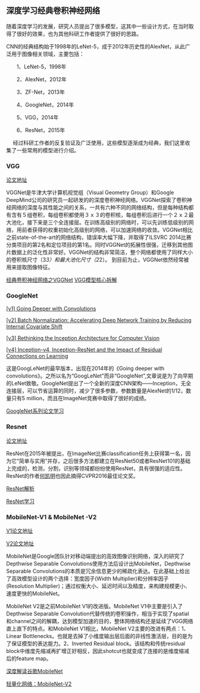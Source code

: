 
## 深度学习经典卷积神经网络

随着深度学习的发展，研究人员提出了很多模型，这其中一些设计方式，在当时取得了很好的效果，也为其他科研工作者提供了很好的思路。

CNN的经典结构始于1998年的LeNet-5，成于2012年历史性的AlexNet，从此广泛用于图像相关领域，主要包括：

　　1、LeNet-5，1998年
  
　　2、AlexNet，2012年
  
　　3、ZF-Net，2013年
  
　　4、GoogleNet，2014年
  
　　5、VGG，2014年
  
　　6、ResNet，2015年
  
　
经过科研工作者的反复验证及广泛使用，这些模型逐渐成为经典，我们这里收集了一些常用的模型进行介绍。

### VGG

[论文地址](https://arxiv.org/abs/1409.1556)

VGGNet是牛津大学计算机视觉组（Visual Geometry Group）和Google DeepMind公司的研究员一起研发的的深度卷积神经网络。VGGNet探索了卷积神经网络的深度与其性能之间的关系，一共有六种不同的网络结构，但是每种结构都有含有５组卷积，每组卷积都使用３ｘ３的卷积核，每组卷积后进行一个２ｘ２最大池化，接下来是三个全连接层。在训练高级别的网络时，可以先训练低级别的网络，用前者获得的权重初始化高级别的网络，可以加速网络的收敛。VGGNet相比之前state-of-the-art的网络结构，错误率大幅下降，并取得了ILSVRC 2014比赛分类项目的第2名和定位项目的第1名。同时VGGNet的拓展性很强，迁移到其他图片数据上的泛化性非常好。VGGNet的结构非常简洁，整个网络都使用了同样大小的卷积核尺寸（3*3）和最大池化尺寸（2*2）。
到目前为止，VGGNet依然经常被用来提取图像特征。

[经典卷积神经网络之VGGNet](https://blog.csdn.net/marsjhao/article/details/72955935)
[VGG模型核心拆解](https://blog.csdn.net/qq_40027052/article/details/79015827)

### GoogleNet

[[v1] Going Deeper with Convolutions](http://arxiv.org/abs/1409.4842 )

[[v2] Batch Normalization: Accelerating Deep Network Training by Reducing Internal Covariate Shift](http://arxiv.org/abs/1502.03167 )

[[v3] Rethinking the Inception Architecture for Computer Vision](http://arxiv.org/abs/1512.00567) 

[[v4] Inception-v4, Inception-ResNet and the Impact of Residual Connections on Learning](http://arxiv.org/abs/1602.07261)


这是GoogLeNet的最早版本，出现在2014年的《Going deeper with convolutions》。之所以名为“GoogLeNet”而非“GoogleNet”,文章说是为了向早期的LeNet致敬。GoogleNet提出了一个全新的深度CNN架构——Inception，无全连接层，可以节省运算的同时，减少了很多参数，参数数量是AlexNet的1/12，数量只有5 million，而且在ImageNet竞赛中取得了很好的成绩。

[GoogleNet系列论文学习](https://blog.csdn.net/cdknight_happy/article/details/79247280)


### Resnet 

[论文地址](https://arxiv.org/abs/1512.03385)

ResNet在2015年被提出，在ImageNet比赛classification任务上获得第一名，因为它“简单与实用”并存，之后很多方法都建立在ResNet50或者ResNet101的基础上完成的，检测，分割，识别等领域都纷纷使用ResNet，具有很强的适应性。ResNet的作者[何凯明](http://kaiminghe.com/)也因此摘得CVPR2016最佳论文奖。

[ResNet解析](https://blog.csdn.net/lanran2/article/details/79057994)

[ResNet学习](https://blog.csdn.net/xxy0118/article/details/78324256)


### MobileNet-V1 & MobileNet -V2

[V1论文地址](https://arxiv.org/abs/1704.04861)

[V2论文地址](https://arxiv.org/abs/1801.04381)

MobileNet是Google团队针对移动端提出的高效图像识别网络，深入的研究了Depthwise Separable Convolutions使用方法后设计出MobileNet，Depthwise Separable Convolutions的本质是冗余信息更少的稀疏化表达。在此基础上给出了高效模型设计的两个选择：宽度因子(Width Multiplier)和分辨率因子(Resolution Multiplier)；通过权衡大小、延迟时间以及精度，来构建规模更小、速度更快的MobileNet。

MobileNet V2是之前MobileNet V1的改进版。MobileNet V1中主要是引入了Depthwise Separable Convolution代替传统的卷积操作，相当于实现了spatial和channel之间的解耦，达到模型加速的目的，整体网络结构还是延续了VGG网络直上直下的特点。和MobileNet V1相比，MobileNet V2主要的改进有两点：1、Linear Bottlenecks。也就是去掉了小维度输出层后面的非线性激活层，目的是为了保证模型的表达能力。2、Inverted Residual block。该结构和传统residual block中维度先缩减再扩增正好相反，因此shotcut也就变成了连接的是维度缩减后的feature map。

[深度解读谷歌MobileNet](https://blog.csdn.net/t800ghb/article/details/78879612)

[轻量化网络：MobileNet-V2](https://blog.csdn.net/u011995719/article/details/79135818)



